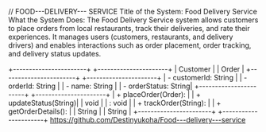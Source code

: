 // FOOD---DELIVERY--- SERVICE
Title of the System: Food Delivery Service
What the System Does:
The Food Delivery Service system allows customers to place orders from local restaurants, track their deliveries, and rate their experiences. It manages users (customers, restaurants, and delivery drivers) and enables interactions such as order placement, order tracking, and delivery status updates.

+-----------------------+           +----------------------+
|       Customer        |           |        Order         |
+-----------------------+           +----------------------+
| - customerId: String  |           | - orderId: String    |
| - name: String        |           | - orderStatus: String|
+-----------------------+           +----------------------+
| + placeOrder(Order):  |           | + updateStatus(String)|
|   void                |           |   : void             |
| + trackOrder(String): |           | + getOrderDetails(): |
|   String              |           |   String             |
+-----------------------+           +----------------------+
https://github.com/Destinyukoha/Food---delivery---service